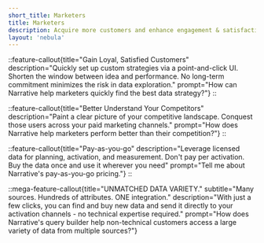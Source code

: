```yaml
---
short_title: Marketers
title: Marketers
description: Acquire more customers and enhance engagement & satisfaction with high quality signal at scale.
layout: 'nebula'
---
```


::feature-callout{title="Gain Loyal, Satisfied Customers" description="Quickly set up custom strategies via a point-and-click UI. Shorten the window between idea and performance. No long-term commitment minimizes the risk in data exploration." prompt="How can Narrative help marketers quickly find the best data strategy?"}
::

::feature-callout{title="Better Understand Your Competitors" description="Paint a clear picture of your competitive landscape. Conquest those users across your paid marketing channels." prompt="How does Narrative help marketers perform better than their competition?"}
::

::feature-callout{title="Pay-as-you-go" description="Leverage licensed data for planning, activation, and measurement. Don't pay per activation. Buy the data once and use it wherever you need" prompt="Tell me about Narrative's pay-as-you-go pricing."}
::

::mega-feature-callout{title="UNMATCHED DATA VARIETY." subtitle="Many sources. Hundreds of attributes. ONE integration." description="With just a few clicks, you can find and buy new data and send it directly to your activation channels - no technical expertise required." prompt="How does Narrative's query builder help non-technical customers access a large variety of data from multiple sources?"}